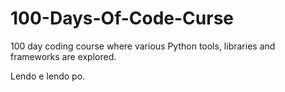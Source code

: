 # 100-Days-Of-Code-Curse
100 day coding course where various Python tools, libraries and frameworks are explored.

Lendo e lendo po.
